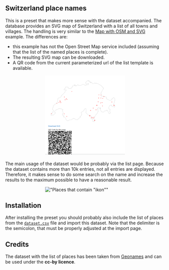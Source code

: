 ## Switzerland place names

This is a preset that makes more sense with the dataset accompanied. The database
provides an SVG map of Switzerland with a list of all towns and villages. The handling
is very similar to the [Map with OSM and SVG](../map-osm-and-svg/README.md) example.
The differences are:
- this example has not the Open Street Map service included (assuming that the
list of the named places is complete).
- The resulting SVG map can be downloaded.
- A QR code from the current parameterized url of the list template is available.

<div style="margin: 0 25%;">

!["List template with map, download link and QR code"](ch_val.png "List template with map, download link and QR code")

</div>

The main usage of the dataset would be probably via the list page. Because the
dataset contains more than 10k entries, not all entries are displayed. Therefore,
it makes sense to do some search on the name and increase the results to the
maximum possible to have a reasonable result.

<div style="margin: 0 25%;">

!["Places that contain \"ikon\""](ch_ikon.png "Places that contain \"ikon\"")

</div>

## Installation

After installing the preset you should probably also include the list of places
from the [`dataset.csv`](dataset.csv) file and import this dataset. Note that the
delimiter is the semicolon, that must be properly adjusted at the import page.

## Credits

The dataset with the list of places has been taken from [Geonames](https://www.geonames.org)
and can be used under the **cc-by licence**.